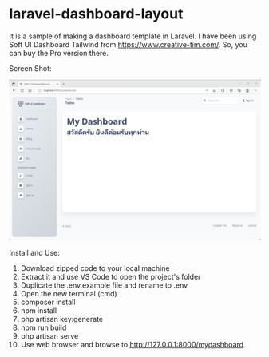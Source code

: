 # laravel-dashboard-layout

It is a sample of making a dashboard template in Laravel. I have been using Soft UI Dashboard Tailwind from https://www.creative-tim.com/. So, you can buy the Pro version there.

Screen Shot:

![Screen Shot](screenshot.png?raw=true "Screen Shot")

Install and Use:
1) Download zipped code to your local machine
2) Extract it and use VS Code to open the project's folder
3) Duplicate the .env.example file and rename to .env
4) Open the new terminal (cmd)
5) composer install
6) npm install
7) php artisan key:generate
8) npm run build
9) php artisan serve
10) Use web browser and browse to http://127.0.0.1:8000/mydashboard